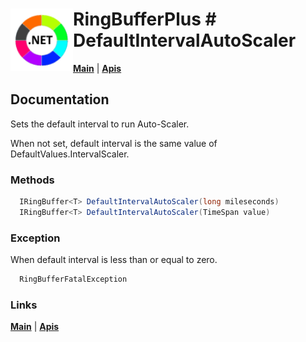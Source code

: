 # <img align="left" width="100" height="100" src="./images/icon.png"> RingBufferPlus #  DefaultIntervalAutoScaler

[**Main**](index.md#help) | 
[**Apis**](index.md#apis)

## Documentation
Sets the default interval to run Auto-Scaler.

When not set,  default interval is the same value of DefaultValues.IntervalScaler.

### Methods

```csharp
  IRingBuffer<T> DefaultIntervalAutoScaler(long mileseconds)
  IRingBuffer<T> DefaultIntervalAutoScaler(TimeSpan value)
``` 

### Exception

When default interval is less than or equal to zero.

```csharp
  RingBufferFatalException
``` 

### Links
[**Main**](index.md#help) | 
[**Apis**](index.md#apis)